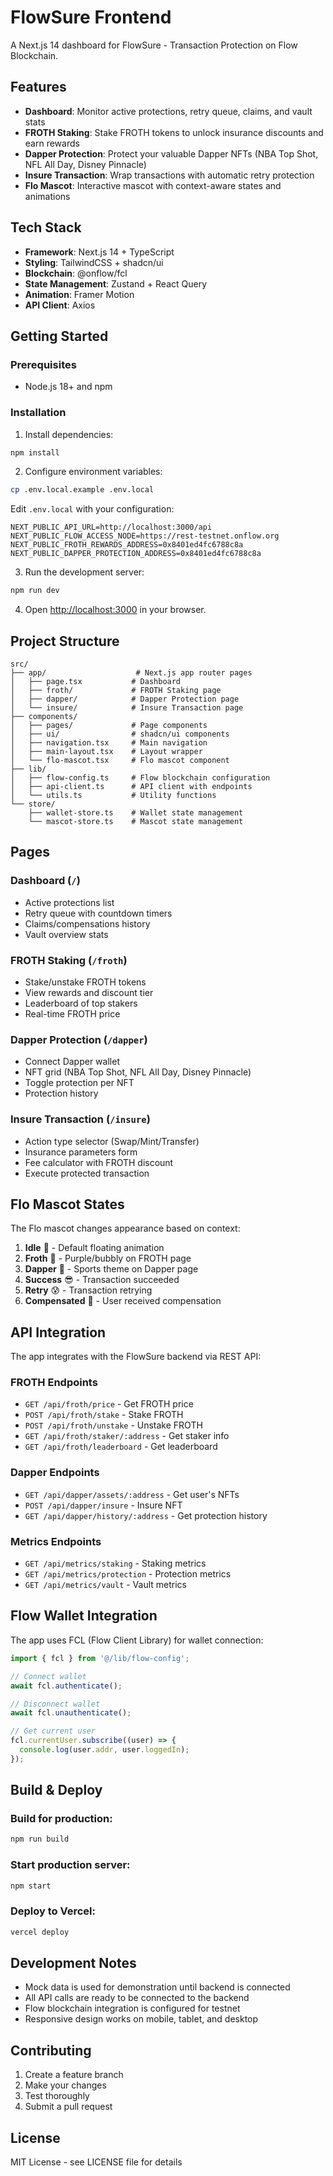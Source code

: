 # FlowSure Frontend

A Next.js 14 dashboard for FlowSure - Transaction Protection on Flow Blockchain.

## Features

- **Dashboard**: Monitor active protections, retry queue, claims, and vault stats
- **FROTH Staking**: Stake FROTH tokens to unlock insurance discounts and earn rewards
- **Dapper Protection**: Protect your valuable Dapper NFTs (NBA Top Shot, NFL All Day, Disney Pinnacle)
- **Insure Transaction**: Wrap transactions with automatic retry protection
- **Flo Mascot**: Interactive mascot with context-aware states and animations

## Tech Stack

- **Framework**: Next.js 14 + TypeScript
- **Styling**: TailwindCSS + shadcn/ui
- **Blockchain**: @onflow/fcl
- **State Management**: Zustand + React Query
- **Animation**: Framer Motion
- **API Client**: Axios

## Getting Started

### Prerequisites

- Node.js 18+ and npm

### Installation

1. Install dependencies:
```bash
npm install
```

2. Configure environment variables:
```bash
cp .env.local.example .env.local
```

Edit `.env.local` with your configuration:
```env
NEXT_PUBLIC_API_URL=http://localhost:3000/api
NEXT_PUBLIC_FLOW_ACCESS_NODE=https://rest-testnet.onflow.org
NEXT_PUBLIC_FROTH_REWARDS_ADDRESS=0x8401ed4fc6788c8a
NEXT_PUBLIC_DAPPER_PROTECTION_ADDRESS=0x8401ed4fc6788c8a
```

3. Run the development server:
```bash
npm run dev
```

4. Open [http://localhost:3000](http://localhost:3000) in your browser.

## Project Structure

```
src/
├── app/                    # Next.js app router pages
│   ├── page.tsx           # Dashboard
│   ├── froth/             # FROTH Staking page
│   ├── dapper/            # Dapper Protection page
│   └── insure/            # Insure Transaction page
├── components/
│   ├── pages/             # Page components
│   ├── ui/                # shadcn/ui components
│   ├── navigation.tsx     # Main navigation
│   ├── main-layout.tsx    # Layout wrapper
│   └── flo-mascot.tsx     # Flo mascot component
├── lib/
│   ├── flow-config.ts     # Flow blockchain configuration
│   ├── api-client.ts      # API client with endpoints
│   └── utils.ts           # Utility functions
└── store/
    ├── wallet-store.ts    # Wallet state management
    └── mascot-store.ts    # Mascot state management
```

## Pages

### Dashboard (`/`)
- Active protections list
- Retry queue with countdown timers
- Claims/compensations history
- Vault overview stats

### FROTH Staking (`/froth`)
- Stake/unstake FROTH tokens
- View rewards and discount tier
- Leaderboard of top stakers
- Real-time FROTH price

### Dapper Protection (`/dapper`)
- Connect Dapper wallet
- NFT grid (NBA Top Shot, NFL All Day, Disney Pinnacle)
- Toggle protection per NFT
- Protection history

### Insure Transaction (`/insure`)
- Action type selector (Swap/Mint/Transfer)
- Insurance parameters form
- Fee calculator with FROTH discount
- Execute protected transaction

## Flo Mascot States

The Flo mascot changes appearance based on context:

1. **Idle** 🌊 - Default floating animation
2. **Froth** 🫧 - Purple/bubbly on FROTH page
3. **Dapper** 🏀 - Sports theme on Dapper page
4. **Success** 😎 - Transaction succeeded
5. **Retry** 😰 - Transaction retrying
6. **Compensated** 🥳 - User received compensation

## API Integration

The app integrates with the FlowSure backend via REST API:

### FROTH Endpoints
- `GET /api/froth/price` - Get FROTH price
- `POST /api/froth/stake` - Stake FROTH
- `POST /api/froth/unstake` - Unstake FROTH
- `GET /api/froth/staker/:address` - Get staker info
- `GET /api/froth/leaderboard` - Get leaderboard

### Dapper Endpoints
- `GET /api/dapper/assets/:address` - Get user's NFTs
- `POST /api/dapper/insure` - Insure NFT
- `GET /api/dapper/history/:address` - Get protection history

### Metrics Endpoints
- `GET /api/metrics/staking` - Staking metrics
- `GET /api/metrics/protection` - Protection metrics
- `GET /api/metrics/vault` - Vault metrics

## Flow Wallet Integration

The app uses FCL (Flow Client Library) for wallet connection:

```typescript
import { fcl } from '@/lib/flow-config';

// Connect wallet
await fcl.authenticate();

// Disconnect wallet
await fcl.unauthenticate();

// Get current user
fcl.currentUser.subscribe((user) => {
  console.log(user.addr, user.loggedIn);
});
```

## Build & Deploy

### Build for production:
```bash
npm run build
```

### Start production server:
```bash
npm start
```

### Deploy to Vercel:
```bash
vercel deploy
```

## Development Notes

- Mock data is used for demonstration until backend is connected
- All API calls are ready to be connected to the backend
- Flow blockchain integration is configured for testnet
- Responsive design works on mobile, tablet, and desktop

## Contributing

1. Create a feature branch
2. Make your changes
3. Test thoroughly
4. Submit a pull request

## License

MIT License - see LICENSE file for details
